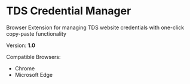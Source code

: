 # TDS Credential Manager

Browser Extension for managing TDS website credentials with one-click copy-paste functionality

Version: **1.0**

Compatible Browsers:
* Chrome
* Microsoft Edge